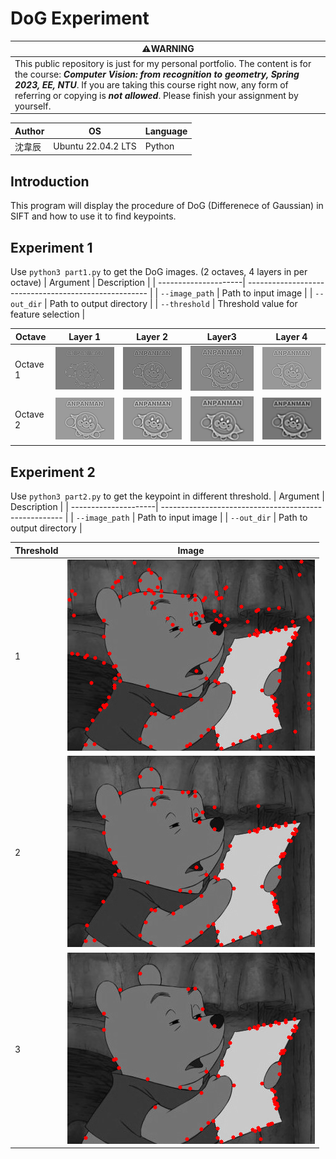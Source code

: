 # DoG Experiment

|⚠️WARNING|
|---|
|This public repository is just for my personal portfolio. The content is for the course: ***Computer Vision: from recognition to geometry, Spring 2023, EE, NTU***. If you are taking this course right now, any form of referring or copying is ***not allowed***. Please finish your assignment by yourself.|

|Author|OS|Language|
|--|--|--|
|沈韋辰|Ubuntu 22.04.2 LTS|Python|

## Introduction
This program will display the procedure of DoG (Differenece of Gaussian) in SIFT and how to use it to find keypoints.

## Experiment 1
Use `python3 part1.py` to get the DoG images. (2 octaves, 4 layers in per octave)
| Argument                | Description                                           |
| ---------------------| ----------------------------------------------------- |
| `--image_path`        | Path to input image                                    |
| `--out_dir`           | Path to output directory                              |
| `--threshold`         | Threshold value for feature selection                 |

|Octave|Layer 1|Layer 2|Layer3|Layer 4|
|-|-|-|-|-|
|Octave 1|![](./output/DoG1-1.png)|![](./output/DoG1-2.png)|![](./output/DoG1-3.png)|![](./output/DoG1-4.png)|
|Octave 2|![](./output/DoG2-1.png)|![](./output/DoG2-2.png)|![](./output/DoG2-3.png)|![](./output/DoG2-4.png)|

## Experiment 2
Use `python3 part2.py` to get the keypoint in different threshold.
| Argument                | Description                                           |
| ---------------------| ----------------------------------------------------- |
| `--image_path`        | Path to input image                                    |
| `--out_dir`           | Path to output directory                              |

|Threshold|Image|
|-|-|
|1|![](./output/TH1.png)|
|2|![](./output/TH2.png)|
|3|![](./output/TH3.png)|